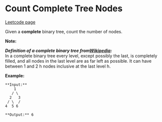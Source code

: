 # Count Complete Tree Nodes
[Leetcode page](https://leetcode.com/problems/count-complete-tree-nodes/description)

Given a **complete** binary tree, count the number of nodes.

**Note:**

**_Definition of a complete binary tree
from[Wikipedia](http://en.wikipedia.org/wiki/Binary_tree#Types_of_binary_trees):_**  
In a complete binary tree every level, except possibly the last, is completely
filled, and all nodes in the last level are as far left as possible. It can
have between 1 and 2 h nodes inclusive at the last level h.

**Example:**

    
    
    **Input:** 
        1
       / \
      2   3
     / \  /
    4  5 6
    
    **Output:** 6

